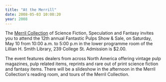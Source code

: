 ```yaml
---
title: "At the Merrill"
date: 2008-05-03 10:08:20
year: 2008
---
```

The <a href="http://www.torontopubliclibrary.ca/uni_spe_mer_index.jsp">Merril Collection</a> of Science Fiction, Speculation and Fantasy invites you to attend the 12th annual Fantastic Pulps Show &amp; Sale, on Saturday, May 10 from 10:00 a.m. to 5:00 p.m in the lower programme room of the Lillian H. Smith Library, 239 College St. Admission is $2.00.

The event features dealers from across North America offering vintage pulp magazines, pulp related items, reprints and rare out of print science fiction and fantasy items. There will be a slideshow in the afternoon in the Merril Collection's reading room, and tours of the Merril Collection.
